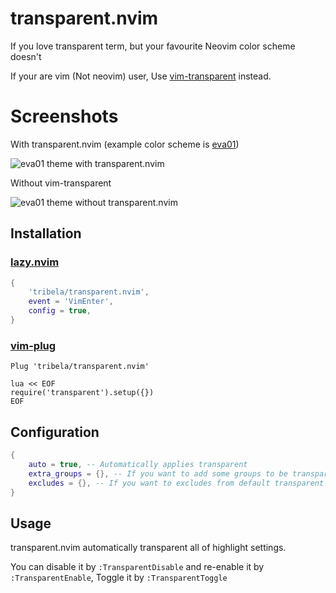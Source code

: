 # transparent.nvim

If you love transparent term, but your favourite Neovim color scheme doesn't

If your are vim (Not neovim) user, Use [vim-transparent][] instead.

[vim-transparent]: https://github.com/tribela/vim-transparent


# Screenshots

With transparent.nvim (example color scheme is [eva01][])

![eva01 theme with transparent.nvim](https://github.com/tribela/transparent.nvim/assets/5047683/d02f95f8-a0ba-4d95-8343-4a202d660681)


Without vim-transparent

![eva01 theme without transparent.nvim](https://github.com/tribela/transparent.nvim/assets/5047683/01609fbb-acd2-4bff-b697-afbe90482f2e)


[eva01]: https://github.com/hachy/eva01.vim


## Installation

### [lazy.nvim](https://github.com/folke/lazy.nvim)

```lua
{
    'tribela/transparent.nvim',
    event = 'VimEnter',
    config = true,
}
```

### [vim-plug](https://github.com/junegunn/vim-plug)

```vimrc
Plug 'tribela/transparent.nvim'

lua << EOF
require('transparent').setup({})
EOF
```


## Configuration

```lua
{
    auto = true, -- Automatically applies transparent
    extra_groups = {}, -- If you want to add some groups to be transparent. eg: { 'Pmenu', 'CocFloating' }
    excludes = {}, -- If you want to excludes from default transparent groups. eg: { 'LineNr' }
}
```

## Usage

transparent.nvim automatically transparent all of highlight settings.

You can disable it by `:TransparentDisable` and re-enable it by `:TransparentEnable`, Toggle it by `:TransparentToggle`

<!-- vim: set ft=markdown: -->